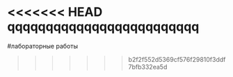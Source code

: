 <<<<<<< HEAD
qqqqqqqqqqqqqqqqqqqqqqqqq
=======
#лабораторные работы
>>>>>>> b2f2f552d5369cf576f29810f3ddf7bfb332ea5d
